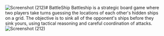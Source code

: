 ![Screenshot (212)](https://github.com/user-attachments/assets/162d7fd1-29f4-4814-a889-f7b839082284)# BattleShip
Battleship is a strategic board game where two players take turns guessing the locations of each other's hidden ships on a grid. The objective is to sink all of the opponent's ships before they sink yours, using tactical reasoning and careful coordination of attacks.
![Screenshot (212)](https://github.com/user-attachments/assets/7ac43e10-922f-4090-b73e-742c214f1d51)

